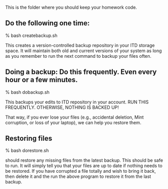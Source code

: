 This is the folder where you should keep your homework code.

Do the following one time:
--------------------------

% bash createbackup.sh

This creates a version-controlled backup repository in your ITD storage space. 
It will maintain both old and current versions of your system as long as you remember to run the next command to backup your files often.

Doing a backup: Do this frequently. Even every hour or a few minutes.
--------------------------------------------------------------------

% bash dobackup.sh

This backups your edits to ITD repository in your account. RUN THIS 
FREQUENTLY. OTHERWISE, NOTHING IS BACKED UP!

That way, if you ever lose your files (e.g., accidental deletion, Mint
corruption, or loss of your laptop), we can help you restore them. 

Restoring files
-----------------

% bash dorestore.sh

should restore any missing files from the latest backup. This should be safe 
to run. It will simply tell you that your files are up to date if nothing
needs to be restored.  If you have corrupted a file totally and wish to bring
it back, then delete it and the run the above program to restore it from the
last backup.



